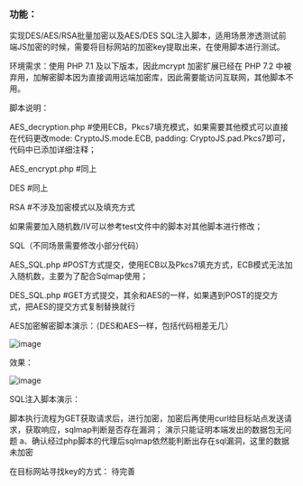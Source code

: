 ### 功能：
实现DES/AES/RSA批量加密以及AES/DES SQL注入脚本，适用场景渗透测试前端JS加密的时候，需要将目标网站的加密key提取出来，在使用脚本进行测试。

环境需求：使用 PHP 7.1 及以下版本，因此mcrypt 加密扩展已经在 PHP 7.2 中被弃用，加解密脚本因为直接调用远端加密库，因此需要能访问互联网，其他脚本不用。

脚本说明：

AES_decryption.php  #使用ECB，Pkcs7填充模式，如果需要其他模式可以直接在代码更改mode: CryptoJS.mode.ECB, padding: CryptoJS.pad.Pkcs7即可，代码中已添加详细注释；

AES_encrypt.php     #同上

DES                 #同上

RSA                 #不涉及加密模式以及填充方式

如果需要加入随机数/IV可以参考test文件中的脚本对其他脚本进行修改；


SQL（不同场景需要修改小部分代码）

AES_SQL.php         #POST方式提交，使用ECB以及Pkcs7填充方式，ECB模式无法加入随机数，主要为了配合Sqlmap使用；

DES_SQL.php         #GET方式提交，其余和AES的一样，如果遇到POST的提交方式，把AES的提交方式复制替换就行


AES加密解密脚本演示：（DES和AES一样，包括代码相差无几）


![image](https://user-images.githubusercontent.com/56350031/229034928-fc6c4814-8bce-4358-b387-eb54766dd03f.png)


效果：


![image](https://user-images.githubusercontent.com/56350031/229035051-bdeac323-37ff-4cb3-ac29-6ee98a55fe70.png)

SQL注入脚本演示：

脚本执行流程为GET获取请求后，进行加密，加密后再使用curl给目标站点发送请求，获取响应，sqlmap判断是否存在漏洞；
演示只能证明本端发出的数据包无问题
a、确认经过php脚本的代理后sqlmap依然能判断出存在sql漏洞，这里的数据未加密


在目标网站寻找key的方式：
待完善
